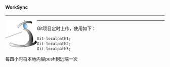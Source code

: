 #### WorkSync

------

<img src="Untitled-1.png" width=100 align=left>



----------

Git项目定时上传，使用如下：

```
Git-localpath1;
Git-localpath2;
Git-localpath3;
```

每四小时将本地内容push到远端一次